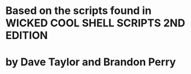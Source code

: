 # Based on the scripts found in WICKED COOL SHELL SCRIPTS 2ND EDITION 
# by Dave Taylor and Brandon Perry 
